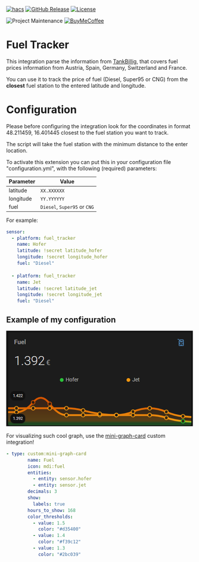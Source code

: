 [![hacs][hacsbadge]][hacs]
[![GitHub Release][releases-shield]][releases]
[![License][license-shield]](LICENSE)

![Project Maintenance][maintenance-shield]
[![BuyMeCoffee][buymecoffeebadge]][buymecoffee]

# Fuel Tracker

This integration parse the information from [TankBillig](https://tankbillig.in), that covers fuel prices information from Austria, Spain, Germany, Switzerland and France.

You can use it to track the price of fuel (Diesel, Super95 or CNG) from the **closest** fuel station to the entered latitude and longitude.


# Configuration

Please before configuring the integration look for the coordinates in format 48.211459, 16.401445 closest to the fuel station you want to track.

The script will take the fuel station with the minimum distance to the enter location. 

To activate this extension you can put this in your configuration file "configuration.yml", with the following (required) parameters:

Parameter | Value
-- | --
latitude | `XX.XXXXXX`
longitude | `YY.YYYYYY`
fuel | `Diesel`, `Super95` or `CNG` 

For example:

```yaml
sensor:
  - platform: fuel_tracker
    name: Hofer
    latitude: !secret latitude_hofer
    longitude: !secret longitude_hofer
    fuel: "Diesel"

  - platform: fuel_tracker
    name: Jet
    latitude: !secret latitude_jet
    longitude: !secret longitude_jet
    fuel: "Diesel"
```

## Example of my configuration

![Example](./images/example.png)

For visualizing such cool graph, use the [mini-graph-card](https://github.com/kalkih/mini-graph-card) custom integration!

```yaml
- type: custom:mini-graph-card
        name: Fuel
        icon: mdi:fuel
        entities:
          - entity: sensor.hofer
          - entity: sensor.jet
        decimals: 3
        show:
          labels: true
        hours_to_show: 168
        color_thresholds:
          - value: 1.5
            color: "#d35400"
          - value: 1.4
            color: "#f39c12"
          - value: 1.3
            color: "#2bc039"

```




[hacs]: https://github.com/custom-components/hacs
[hacsbadge]: https://img.shields.io/badge/HACS-Custom-orange.svg?style=for-the-badge

[releases-shield]: https://img.shields.io/github/release/SpaceDIY/Fuel_Tracker.svg?style=for-the-badge
[releases]: https://github.com/SpaceDIY/Fuel_Tracker/releases

[license-shield]: https://img.shields.io/github/license/SpaceDIY/Fuel_Tracker.svg?style=for-the-badge


[maintenance-shield]: https://img.shields.io/badge/maintainer-J.%20G.%20Aguado-blue.svg?style=for-the-badge

[buymecoffee]: https://www.buymeacoffee.com/J.G.Aguado
[buymecoffeebadge]: https://img.shields.io/badge/buy%20me%20a%20coffee-support-yellow.svg?style=for-the-badge

